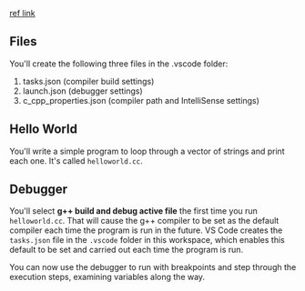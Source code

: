 [ref link](https://code.visualstudio.com/docs/cpp/config-linux)

## Files
You'll create the following three files in the .vscode folder:
1. tasks.json (compiler build settings)
2. launch.json (debugger settings)
3. c_cpp_properties.json (compiler path and IntelliSense settings)

## Hello World
You'll write a simple program to loop through a vector of strings and print each one. It's called `helloworld.cc`.

## Debugger
You'll select **g++ build and debug active file** the first time you run `helloworld.cc`. That will cause the g++ compiler to be set as the default compiler each time the program is run in the future. VS Code creates the `tasks.json` file in the `.vscode` folder in this workspace, which enables this default to be set and carried out each time the program is run.

You can now use the debugger to run with breakpoints and step through the execution steps, examining variables along the way.
